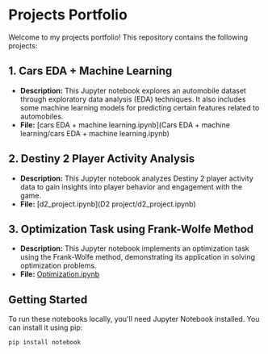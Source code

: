 # Projects Portfolio

Welcome to my projects portfolio! This repository contains the following projects:

## 1. Cars EDA + Machine Learning

- **Description:** This Jupyter notebook explores an automobile dataset through exploratory data analysis (EDA) techniques. It also includes some machine learning models for predicting certain features related to automobiles.
- **File:** [cars EDA + machine learning.ipynb](Cars EDA + machine learning/cars EDA + machine learning.ipynb)

## 2. Destiny 2 Player Activity Analysis

- **Description:** This Jupyter notebook analyzes Destiny 2 player activity data to gain insights into player behavior and engagement with the game.
- **File:** [d2_project.ipynb](D2 project/d2_project.ipynb)

## 3. Optimization Task using Frank-Wolfe Method

- **Description:** This Jupyter notebook implements an optimization task using the Frank-Wolfe method, demonstrating its application in solving optimization problems.
- **File:** [Optimization.ipynb](Optimization/Optimization.ipynb)

## Getting Started

To run these notebooks locally, you'll need Jupyter Notebook installed. You can install it using pip:

```bash
pip install notebook
